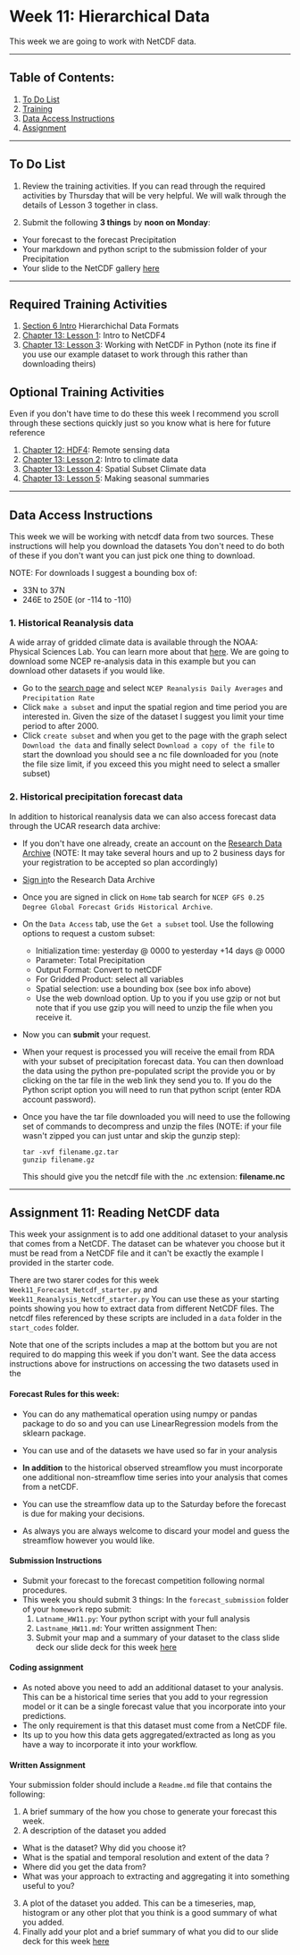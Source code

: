 # Week 11: Hierarchical Data
This week we are going to work with NetCDF data.

____
## Table of Contents:
1. [ To Do List](#todo)
1. [ Training](#training)
1. [ Data Access Instructions](#data)
1. [ Assignment](#assignment)

___
<a name="todo"></a>
## To Do List
1. Review the training activities. If you can read through the required activities by Thursday that will be very helpful. We will walk through the details of Lesson 3 together in class.

2. Submit the following **3 things** by **noon on Monday**:
 - Your forecast to the forecast Precipitation
 - Your markdown and python script to the submission folder of your Precipitation
 - Your slide to the NetCDF gallery [here](https://docs.google.com/presentation/d/1RxP4o1Zu3iyGdzdUJ7uAO-5mapKetGfk1cWS53qQ3OQ/edit?usp=sharing)

___
<a name="training"></a>
## Required Training Activities
1. [Section 6 Intro](https://www.earthdatascience.org/courses/use-data-open-source-python/hierarchical-data-formats-hdf/) Hierarchichal Data Formats
2. [Chapter 13: Lesson 1](https://www.earthdatascience.org/courses/use-data-open-source-python/hierarchical-data-formats-hdf/intro-to-climate-data/): Intro to NetCDF4
3.  [Chapter 13: Lesson 3](https://www.earthdatascience.org/courses/use-data-open-source-python/hierarchical-data-formats-hdf/use-netcdf-in-python-xarray/): Working with NetCDF in Python (note its fine if you use our example dataset to work through this rather than downloading theirs)

## Optional Training Activities
Even if you don't have time to do these this week I recommend you scroll through these sections quickly just so you know what is here for future reference
1. [Chapter 12: HDF4](https://www.earthdatascience.org/courses/use-data-open-source-python/hierarchical-data-formats-hdf/intro-to-hdf4/): Remote sensing data
2. [Chapter 13: Lesson 2](https://www.earthdatascience.org/courses/use-data-open-source-python/hierarchical-data-formats-hdf/intro-to-MACAv2-cmip5-data/): Intro to climate  data
3. [Chapter 13: Lesson 4](https://www.earthdatascience.org/courses/use-data-open-source-python/hierarchical-data-formats-hdf/subset-netcdf4-climate-data-spatially-aoi/): Spatial Subset Climate  data
4. [Chapter 13: Lesson 5](https://www.earthdatascience.org/courses/use-data-open-source-python/hierarchical-data-formats-hdf/summarize-climate-data-by-season/): Making seasonal summaries
___
<a name="data"></a>
## Data Access Instructions
This week we will be working with netcdf data from two sources. These instructions will help you download the datasets You don't need to do both of these if you don't want you can just pick one thing to download.

NOTE: For downloads I suggest a bounding box of:
- 33N to 37N
- 246E to 250E (or -114 to -110)

### 1. Historical Reanalysis data
A wide array of gridded climate data is available through the NOAA: Physical Sciences Lab. You can learn more about that [here](https://psl.noaa.gov/data/gridded_help/howtosub.html). We are going to download some NCEP re-analysis data in this example but you can download other datasets if you would like.
- Go to the [search page](https://psl.noaa.gov/cgi-bin/db_search/SearchMenus.pl) and select `NCEP Reanalysis Daily Averages` and `Precipitation Rate`
- Click `make a subset` and input the spatial region and time period you are interested in. Given the size of the dataset I suggest you limit your time period to after 2000.
- Click `create subset` and when you get to the page with the graph select `Download the data` and finally select `Download a copy of the file` to start the download you should see a nc file downloaded for you (note the file size limit, if you exceed this you might need to select a smaller subset)


### 2. Historical precipitation forecast data
In addition to historical reanalysis data we can also access forecast data through the UCAR research data archive:
- If you don't have one already, create an account on the [Research Data Archive](https://rda.ucar.edu/index.html?hash=data_user&action=register) (NOTE: It may take several hours and up to 2 business days for your registration to be accepted so plan accordingly)

- [Sign in](https://rda.ucar.edu/index.html?hash=data_user&action=signin)to the Research Data Archive

- Once you are signed in click on `Home` tab search for `NCEP GFS 0.25 Degree Global Forecast Grids Historical Archive`.

- On the `Data Access` tab, use the `Get a subset` tool. Use the following options to request a custom subset:
  - Initialization time: yesterday @ 0000 to yesterday +14 days @ 0000
  - Parameter: Total Precipitation
  - Output Format: Convert to netCDF
  - For Gridded Product: select all variables
  - Spatial selection: use a bounding box (see box info above)
  - Use the web download option. Up to you if you use gzip or not but note that if you use gzip you will need to unzip the file when you receive it.

- Now you can **submit** your request.
- When your request is processed you will receive the email from RDA with your subset of precipitation forecast data. You can then download the data using the python pre-populated script the provide you or by clicking on the tar file in the web link they send you to. If you do the Python script option you will need to run that python script (enter RDA account password).

- Once you have the tar file downloaded you will need to use the following set of commands to decompress and unzip the files (NOTE: if your file wasn't zipped you can just untar and skip the gunzip step):
  ```
  tar -xvf filename.gz.tar
  gunzip filename.gz
  ```
  This should give you the netcdf file with the .nc extension: **filename.nc**

___
<a name="assignment"></a>
## Assignment 11: Reading NetCDF data
This week your assignment is to add one additional dataset to your analysis that comes from a NetCDF. The dataset can be whatever you choose but it must be read from a NetCDF file and it can't be exactly the example I provided in the starter code.

There are two starer codes for this week `Week11_Forecast_Netcdf_starter.py` and `Week11_Reanalysis_Netcdf_starter.py` You can use these as your starting points showing you how to extract data  from different NetCDF files. The netcdf files referenced by these scripts are included in a `data` folder in the `start_codes` folder.

Note that one of the scripts includes a map at the bottom but you are not required to do mapping this week if you don't want. See the data access instructions above for instructions on accessing the two datasets used in the


#### Forecast Rules for this week:
- You can do any mathematical operation using numpy or pandas package to do so and you can use LinearRegression models from the sklearn package.  

- You can use and of the datasets we have used so far in your analysis

- **In addition** to the historical observed streamflow you must incorporate one additional non-streamflow time series into your analysis that comes from a netCDF.

- You can use the streamflow data up to the Saturday before the forecast is due for making your decisions.

- As always you are always welcome to discard your model and guess the streamflow however you would like.

#### Submission Instructions
- Submit your forecast to the forecast competition following normal procedures.
- This week you should submit 3 things:
  In the `forecast_submission` folder of your `homework` repo submit: 
    1. `Latname_HW11.py`: Your python script with your full analysis
    2. `Lastname_HW11.md`: Your written assignment
  Then:
    3.  Submit your map and a summary of your dataset to the class slide deck our slide deck for this week [here](https://docs.google.com/presentation/d/1RxP4o1Zu3iyGdzdUJ7uAO-5mapKetGfk1cWS53qQ3OQ/edit?usp=sharing)

#### Coding assignment
- As noted above you need to add an additional dataset to your analysis. This can be a historical time series that you add to your regression model or it can be a single forecast value that you incorporate into your predictions.
- The only requirement is that this dataset must come from a NetCDF file.
- Its up to you how this data gets aggregated/extracted as long as you have a way to incorporate it into your workflow.

#### Written Assignment
Your submission folder should include a `Readme.md` file that contains the following:
1. A brief summary of the how you chose to generate your forecast this week.
2. A description of the dataset you added
  - What is the dataset? Why did you choose it?
  - What is the spatial and temporal resolution and extent of the data ?
  - Where did you get the data from?
  - What was your approach to extracting and aggregating it into something useful to you?
3. A plot of the dataset you added. This can be a timeseries, map, histogram or any other plot that you think is a good summary of what you added.
4. Finally add your plot and a  brief summary of what you did to our slide deck for this week [here](https://docs.google.com/presentation/d/1RxP4o1Zu3iyGdzdUJ7uAO-5mapKetGfk1cWS53qQ3OQ/edit?usp=sharing)
